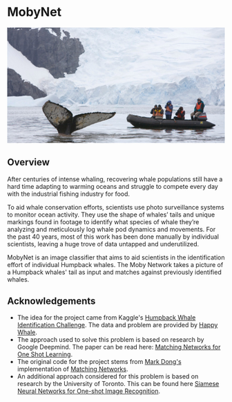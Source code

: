# MobyNet

[![Humpback Whale Identification Challenge](./misc/header.png)](https://www.kaggle.com/c/whale-categorization-playground)

## Overview

After centuries of intense whaling, recovering whale populations still have a hard time adapting to warming oceans and struggle to compete every day with the industrial fishing industry for food.

To aid whale conservation efforts, scientists use photo surveillance systems to monitor ocean activity. They use the shape of whales’ tails and unique markings found in footage to identify what species of whale they’re analyzing and meticulously log whale pod dynamics and movements. For the past 40 years, most of this work has been done manually by individual scientists, leaving a huge trove of data untapped and underutilized.

MobyNet is an image classifier that aims to aid scientists in the identification effort of individual Humpback whales. The Moby Network takes a picture of a Humpback whales' tail as input and matches against previously identified whales.

## Acknowledgements
* The idea for the project came from Kaggle's [Humpback Whale Identification Challenge](https://www.kaggle.com/c/whale-categorization-playground). The data and problem are provided by [Happy Whale](https://happywhale.com/).
* The approach used to solve this problem is based on research by Google Deepmind. The paper can be read here: [Matching Networks for One Shot Learning](https://arxiv.org/pdf/1606.04080.pdf).
* The original code for the project stems from [Mark Dong's](https://github.com/markdtw) implementation of [Matching Networks](https://github.com/markdtw/matching-networks).
* An additional approach considered for this problem is based on research by the University of Toronto. This can be found here [Siamese Neural Networks for One-shot Image Recognition](https://www.cs.cmu.edu/~rsalakhu/papers/oneshot1.pdf).
